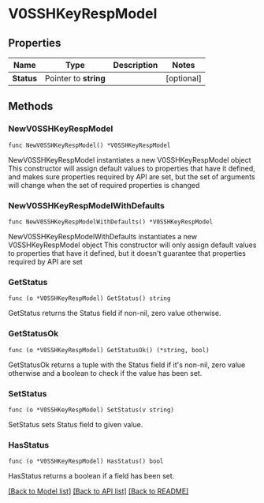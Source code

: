 # V0SSHKeyRespModel

## Properties

Name | Type | Description | Notes
------------ | ------------- | ------------- | -------------
**Status** | Pointer to **string** |  | [optional] 

## Methods

### NewV0SSHKeyRespModel

`func NewV0SSHKeyRespModel() *V0SSHKeyRespModel`

NewV0SSHKeyRespModel instantiates a new V0SSHKeyRespModel object
This constructor will assign default values to properties that have it defined,
and makes sure properties required by API are set, but the set of arguments
will change when the set of required properties is changed

### NewV0SSHKeyRespModelWithDefaults

`func NewV0SSHKeyRespModelWithDefaults() *V0SSHKeyRespModel`

NewV0SSHKeyRespModelWithDefaults instantiates a new V0SSHKeyRespModel object
This constructor will only assign default values to properties that have it defined,
but it doesn't guarantee that properties required by API are set

### GetStatus

`func (o *V0SSHKeyRespModel) GetStatus() string`

GetStatus returns the Status field if non-nil, zero value otherwise.

### GetStatusOk

`func (o *V0SSHKeyRespModel) GetStatusOk() (*string, bool)`

GetStatusOk returns a tuple with the Status field if it's non-nil, zero value otherwise
and a boolean to check if the value has been set.

### SetStatus

`func (o *V0SSHKeyRespModel) SetStatus(v string)`

SetStatus sets Status field to given value.

### HasStatus

`func (o *V0SSHKeyRespModel) HasStatus() bool`

HasStatus returns a boolean if a field has been set.


[[Back to Model list]](../README.md#documentation-for-models) [[Back to API list]](../README.md#documentation-for-api-endpoints) [[Back to README]](../README.md)


